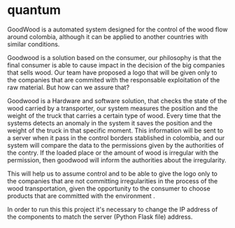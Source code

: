 # quantum
GoodWood is a automated system designed for the control of the wood flow around colombia, although it can be applied to another countries with similar conditions.

Goodwood is a solution based on the consumer, our philosophy is that the final consumer is able to cause impact in the decision of the big companies that sells wood. Our team have proposed a logo that will be given only to the companies that are commited with the responsable exploitation of the raw material. But how can we assure that?

Goodwood is a Hardware and software solution, that checks the state of the wood carried by a transporter, our system measures the position and the weight of the truck that carries a certain type of wood. Every time that the systems detects an anomaly in the system it saves the position and the weight of the truck in that specific moment. This information will be sent to a server when it pass in the control borders stablished in colombia, and our system will compare the data to the permissions given by the authorities of the contry. If the loaded place or the amount of wood is irregular with the permission, then goodwood will inform the authorities about the irregularity. 


This will help us to assume control and to be able to give the logo only to the companies that are not committing irregularities in the process of the wood transportation, given the opportunity to the consumer to choose products that are committed with the environment . 



In order to run this this project it's necessary to change the IP address of the components to match the server (Python Flask file) address.

